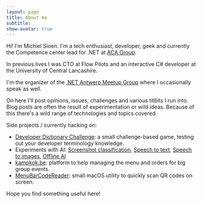 ```yaml
---
layout: page
title: About me
subtitle: 
show-avatar: true
---
```


Hi! I'm Michiel Sioen. I'm a tech enthusiast, developer, geek and currently the Competence center lead for .NET at [ACA Group](https://www.acagroup.be/).

In previous lives I was CTO at Flow Pilots and an interactive C# developer at the University of Central Lancashire.

I'm the organizer of the [.NET Antwerp Meetup Group](https://www.meetup.com/nl-NL/Belgian-Mobile-NET-Developers-Group) where I occasionally speak as well.

On here I'll post opinions, issues, challenges and various titbits I run into. Blog posts are often the result of experimentation or wild ideas. Because of this there's a wild range of technologies and topics covered.

Side projects / currently hacking on:

- [Developer Dictionary Challenge](https://developer-dictionary.pages.dev): a small challenge-based game, testing out your developer terminology knowledge.
- Experiments with AI: [Screenshot classification](/2023-02-12-ai-tagger/), [Speech to text](/2023-05-13-ai-speech-to-value/), [Speech to images](/2023-06-21-ai-story-visualisation/), [Offline AI](/2024-04-16-ai-offline-llm/)
- [kampkok.be](https://www.kampkok.be): platform to help managing the menu and orders for big group events.
- [MenuBarCodeReader](https://github.com/msioen/MenuBarCodeReader): small macOS utility to quickly scan QR codes on screen.

Hope you find something useful here!
